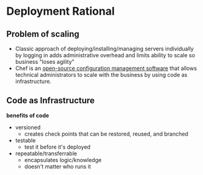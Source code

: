 # Deployment Rational

## Problem of scaling 

- Classic approach of deploying/installing/managing servers individually by logging in adds administrative overhead and limits ability to scale so business "loses agility"
- Chef is an [open-source configuration management software](https://en.wikipedia.org/wiki/Comparison_of_open-source_configuration_management_software) that allows technical administrators to scale with the business by using code as infrastructure.

## Code as Infrastructure

**benefits of code**
- versioned
    - creates check points that can be restored, reused, and branched
- testable
    - test it before it's deployed
- repeatable/transferrable
    - encapsulates logic/knowledge 
    - doesn't matter who runs it



